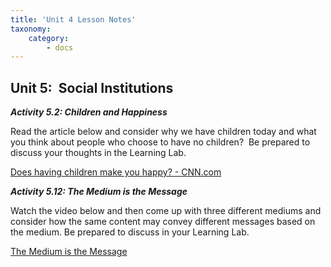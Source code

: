 ```yaml
---
title: 'Unit 4 Lesson Notes'
taxonomy:
    category:
        - docs
---
```


## Unit 5:  Social Institutions

***Activity 5.2: Children and Happiness***

Read the article below and consider why we have children today and what you think about people who choose to have no children?  Be prepared to discuss your thoughts in the Learning Lab.

[Does having children make you happy? - CNN.com](http://www.cnn.com/2011/LIVING/05/23/do.not.want.children/)

***Activity 5.12: The Medium is the Message***

Watch the video below and then come up with three different mediums and consider how the same content may convey different messages based on the medium. Be prepared to discuss in your Learning Lab.

[The Medium is the Message](https://www.youtube.com/watch?v=Ko6J9v1C9zE)
